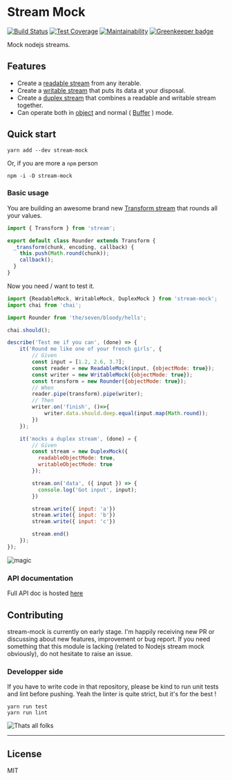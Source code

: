 # Stream Mock

[![Build Status](https://travis-ci.org/BastienAr/stream-mock.svg?branch=master)](https://travis-ci.org/BastienAr/stream-mock)
[![Test Coverage](https://api.codeclimate.com/v1/badges/a2f2d69c643398bef333/test_coverage)](https://codeclimate.com/github/BastienAr/stream-mock/test_coverage)
[![Maintainability](https://api.codeclimate.com/v1/badges/a2f2d69c643398bef333/maintainability)](https://codeclimate.com/github/BastienAr/stream-mock/maintainability)
[![Greenkeeper badge](https://badges.greenkeeper.io/BastienAr/stream-mock.svg)](https://greenkeeper.io/)

Mock nodejs streams.

## Features

- Create a
  [readable stream](https://nodejs.org/api/stream.html#stream_readable_streams)
  from any iterable.
- Create a
  [writable stream](https://nodejs.org/api/stream.html#stream_writable_streams)
  that puts its data at your disposal.
- Create a
  [duplex stream](https://nodejs.org/api/stream.html#stream_duplex_and_transform_streams)
  that combines a readable and writable stream together.
- Can operate both in
  [object](https://nodejs.org/api/stream.html#stream_object_mode) and normal
  ( [Buffer](https://nodejs.org/api/buffer.html#buffer_buf_length) ) mode.

## Quick start

```shell
yarn add --dev stream-mock
```

Or, if you are more a `npm` person

```shell
npm -i -D stream-mock
```

### Basic usage

You are building an awesome brand new [Transform stream](https://nodejs.org/api/stream.html#stream_duplex_and_transform_streams) that rounds all your values.

```javascript
import { Transform } from 'stream';

export default class Rounder extends Transform {
  _transform(chunk, encoding, callback) {
    this.push(Math.round(chunk));
    callback();
  }
}
```

Now you need / want to test it.

```javascript
import {ReadableMock, WritableMock, DuplexMock } from 'stream-mock';
import chai from 'chai';

import Rounder from 'the/seven/bloody/hells';

chai.should();

describe('Test me if you can', (done) => {
    it('Round me like one of your french girls', {
        // Given
        const input = [1.2, 2.6, 3.7];
        const reader = new ReadableMock(input, {objectMode: true});
        const writer = new WritableMock({objectMode: true});
        const transform = new Rounder({objectMode: true});
        // When
        reader.pipe(transform).pipe(writer);
        // Then
        writer.on('finish', ()=>{
            writer.data.should.deep.equal(input.map(Math.round));
        })
    });

    it('mocks a duplex stream', (done) = {
        // Given
        const stream = new DuplexMock({
          readableObjectMode: true,
          writableObjectMode: true
        });

        stream.on('data', ({ input }) => {
          console.log('Got input', input);
        })

        stream.write({ input: 'a'})
        stream.write({ input: 'b'})
        stream.write({ input: 'c'})

        stream.end()
    });
});
```

![magic](https://media.giphy.com/media/12NUbkX6p4xOO4/giphy.gif)

### API documentation

Full API doc is hosted [here](https://bastienar.github.io/stream-mock/)

## Contributing

stream-mock is currently on early stage.
I'm happily receiving new PR or discussing about new features,
improvement or bug report.
If you need something that this module is lacking
(related to Nodejs stream mock obviously), do not hesitate to raise an issue.

### Developper side

If you have to write code in that repository,
please be kind to run unit tests and lint before pushing.
Yeah the linter is quite strict, but it's for the best !

```shell
yarn run test
yarn run lint
```

![Thats all folks](https://media.giphy.com/media/lD76yTC5zxZPG/giphy.gif)

----------------

## License

MIT